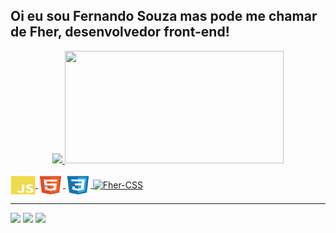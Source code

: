## Oi eu sou Fernando Souza mas pode me chamar de Fher, desenvolvedor front-end!
<div align="center">
  <a href="https://github.com/fherexe">
  <img height="180em"  src="https://github-readme-stats.vercel.app/api?username=fherexe&show_icons=true&theme=dark&include_all_commits=true&count_private=true"/>
  <img height="180em" width="350em" src="https://github-readme-stats.vercel.app/api/top-langs/?username=fherexe&layout=compact&langs_count=7&theme=dark"/>
</div>

<div style="display: inline_block"><br>
  <img align="center" alt="Fher-Js" height="30" width="40" src="https://raw.githubusercontent.com/devicons/devicon/master/icons/javascript/javascript-plain.svg">
  <img align="center" alt="Fher-HTML" height="30" width="40" src="https://raw.githubusercontent.com/devicons/devicon/master/icons/html5/html5-original.svg">
  <img align="center" alt="Fher-CSS" height="30" width="40" src="https://raw.githubusercontent.com/devicons/devicon/master/icons/css3/css3-original.svg">
  <img align="center" alt="Fher-CSS" height="30" width="40" src="https://cdn.jsdelivr.net/gh/devicons/devicon/icons/git/git-original.svg" />
</div>
  
  
<hr>  
<div> 
  <a href="https://instagram.com/fher.exe" target="_blank"><img src="https://img.shields.io/badge/-Instagram-%23E4405F?style=for-the-badge&logo=instagram&logoColor=white" target="_blank"></a>
  <a href = "mailto:fernandosouza.fieee@gmail.com"><img src="https://img.shields.io/badge/-Gmail-%23333?style=for-the-badge&logo=gmail&logoColor=white" target="_blank"></a>
  <a href="https://www.linkedin.com/in/fherexe/" target="_blank"><img src="https://img.shields.io/badge/-LinkedIn-%230077B5?style=for-the-badge&logo=linkedin&logoColor=white" target="_blank"></a> 

 
</div>
